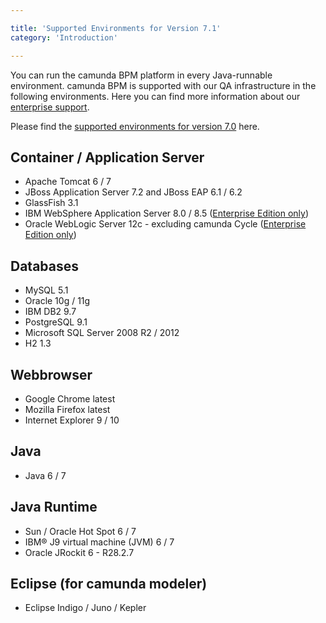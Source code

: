 ```yaml
---

title: 'Supported Environments for Version 7.1'
category: 'Introduction'

---
```



You can run the camunda BPM platform in every Java-runnable environment. camunda BPM is supported with our QA infrastructure in the following environments. Here you can find more information about our <a href="http://www.camunda.com/fox/services/support/">enterprise support</a>.

Please find the  <a href="http://docs.camunda.org/7.0/guides/user-guide/#introduction-supported-environments">supported environments for version 7.0</a> here.


## Container / Application Server

*   Apache Tomcat 6 / 7
*   JBoss Application Server 7.2 and JBoss EAP 6.1 / 6.2
*   GlassFish 3.1
*   IBM WebSphere Application Server 8.0 / 8.5 (<a href="http://www.camunda.com/bpm/features/">Enterprise Edition only</a>)
*	Oracle WebLogic Server 12c - excluding camunda Cycle (<a href="http://www.camunda.com/bpm/features/">Enterprise Edition only</a>)


## Databases
    
*   MySQL 5.1
*   Oracle 10g / 11g
*   IBM DB2 9.7 
*   PostgreSQL 9.1
*   Microsoft SQL Server 2008 R2 / 2012
*   H2 1.3


## Webbrowser

*   Google Chrome latest
*   Mozilla Firefox latest
*   Internet Explorer 9 / 10

  
## Java 

*   Java 6 / 7


## Java Runtime

* Sun / Oracle Hot Spot 6 / 7
* IBM® J9 virtual machine (JVM) 6 / 7
* Oracle JRockit 6 - R28.2.7


## Eclipse (for camunda modeler)

*   Eclipse Indigo / Juno / Kepler